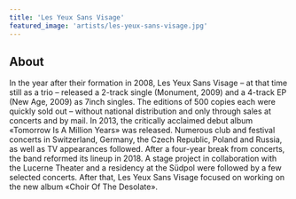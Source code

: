 ```yaml
---
title: 'Les Yeux Sans Visage'
featured_image: 'artists/les-yeux-sans-visage.jpg'
---
```


## About

In the year after their formation in 2008, Les Yeux Sans Visage – at that time still as a trio – released a 2-track single (Monument, 2009) and a 4-track EP (New Age, 2009) as 7inch singles. The editions of 500 copies each were quickly sold out – without national distribution and only through sales at concerts and by mail. In 2013, the critically acclaimed debut album «Tomorrow Is A Million Years» was released. Numerous club and festival concerts in Switzerland, Germany, the Czech Republic, Poland and Russia, as well as TV appearances followed. After a four-year break from concerts, the band reformed its lineup in 2018. A stage project in collaboration with the Lucerne Theater and a residency at the Südpol were followed by a few selected concerts. After that, Les Yeux Sans Visage focused on working on the new album «Choir Of The Desolate».

